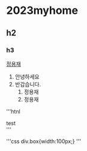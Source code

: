 # 2023myhome
## h2
### h3

[정용재](https://github.com/koo00o0)           


1. 안녕하세요
1. 반갑습니다.
    1. 정용재
    1. 정용재
  
'''htnl
<div>test</div>
'''


'''css
div.box{width:100px;}
'''
